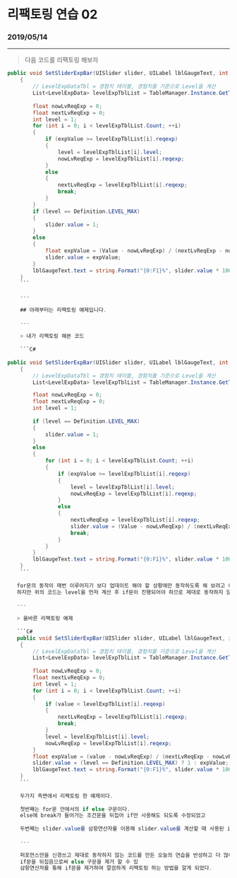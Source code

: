 # 리팩토링 연습 02
### 2019/05/14


---

> 다음 코드를 리팩토링 해보자

```C#
public void SetSliderExpBar(UISlider slider, UILabel lblGaugeText, int Value)
    {
        // LevelExpDataTbl = 경험치 테이블, 경험치를 기준으로 Level을 계산
        List<LevelExpData> levelExpTblList = TableManager.Instance.GetTbl<LevelExpDataTbl>().GetDataList();
        
        float nowLvReqExp = 0;
        float nextLvReqExp = 0;
        int level = 1;
        for (int i = 0; i < levelExpTblList.Count; ++i)
        {
            if (expValue >= levelExpTblList[i].reqexp)
            {
                level = levelExpTblList[i].level;
                nowLvReqExp = levelExpTblList[i].reqexp;
            }
            else
            {
                nextLvReqExp = levelExpTblList[i].reqexp;
                break;
            }
        }
        if (level == Definition.LEVEL_MAX)
        {
            slider.value = 1;
        }
        else
        {
            float expValue = (Value - nowLvReqExp) / (nextLvReqExp - nowLvReqExp);
            slider.value = expValue;
        }
        lblGaugeText.text = string.Format("{0:F1}%", slider.value * 100f);
    }
    ```
    
    ---
    
    ## 아래부터는 리팩토링 예제입니다.
    
    ---
    
    > 내가 리팩토링 해본 코드
    
    ```C#
    
public void SetSliderExpBar(UISlider slider, UILabel lblGaugeText, int Value)
    {
        // LevelExpDataTbl = 경험치 테이블, 경험치를 기준으로 Level을 계산
        List<LevelExpData> levelExpTblList = TableManager.Instance.GetTbl<LevelExpDataTbl>().GetDataList();

        float nowLvReqExp = 0;
        float nextLvReqExp = 0;
        int level = 1;
                
        if (level == Definition.LEVEL_MAX)
        {
            slider.value = 1;
        }
        else
        {
            for (int i = 0; i < levelExpTblList.Count; ++i)
            {
                if (expValue >= levelExpTblList[i].reqexp)
                {
                    level = levelExpTblList[i].level;
                    nowLvReqExp = levelExpTblList[i].reqexp;
                }
                else
                {
                    nextLvReqExp = levelExpTblList[i].reqexp;
                    slider.value = (Value - nowLvReqExp) / (nextLvReqExp - nowLvReqExp);
                    break;
                }
            }
        }
        lblGaugeText.text = string.Format("{0:F1}%", slider.value * 100f);
    }
    ```
    
   for문의 동작이 매번 이루어지기 보다 업데이트 해야 할 상황에만 동작하도록 해 보려고 하였다.
   하지만 위의 코드는 level을 먼저 계산 후 if문이 진행되어야 하므로 제대로 동작하지 않는다는 것을 알 수 있었다.
   
   ---
   
   > 올바른 리팩토링 예제
   
   ```C#
   public void SetSliderExpBar(UISlider slider, UILabel lblGaugeText, int value)
    {
        // LevelExpDataTbl = 경험치 테이블, 경험치를 기준으로 Level을 계산
        List<LevelExpData> levelExpTblList = TableManager.Instance.GetTbl<LevelExpDataTbl>().GetDataList();
        
        float nowLvReqExp = 0;
        float nextLvReqExp = 0;
        int level = 1;
        for (int i = 0; i < levelExpTblList.Count; ++i)
        {
            if (value < levelExpTblList[i].reqexp)
            {
                nextLvReqExp = levelExpTblList[i].reqexp;
                break;
            }
            level = levelExpTblList[i].level;
            nowLvReqExp = levelExpTblList[i].reqexp;
        }
        float expValue = (value - nowLvReqExp) / (nextLvReqExp - nowLvReqExp);
        slider.value = (level == Definition.LEVEL_MAX) ? 1 : expValue;
        lblGaugeText.text = string.Format("{0:F1}%", slider.value * 100f);
    }
    ```
    
    두가지 측면에서 리팩토링 한 예제이다.
    
    첫번째는 for문 안에서의 if else 구문이다.
    else에 break가 들어가는 조건문을 뒤집어 if만 사용해도 되도록 수정되었고
    
    두번째는 slider.value를 삼항연산자를 이용해 slider.value를 계산할 때 사용된 if문이 제거되었다.
    
    ---
    
    퍼포먼스만을 신경쓰고 제대로 동작하지 않는 코드를 만든 오늘의 연습을 반성하고 더 많이 연습해야겠다.
    if문을 뒤집음으로써 else 구문을 제거 할 수 있
    삼항연산자를 통해 if문을 제거하여 깔끔하게 리팩토링 하는 방법을 알게 되었다.
